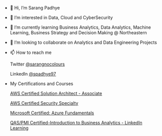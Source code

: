 - 👋 Hi, I’m Sarang Padhye
- 👀 I’m interested in Data, Cloud and CyberSecurity
- 🌱 I’m currently learning
     Business Analytics, Data Analytics, Machine Learning, Business Strategy and Decision Making @ Northeastern
- 💞️ I’m looking to collaborate on Analytics and Data Engineering Projects
- 📫 How to reach me
  
     Twitter [@sarangnocolours](https://twitter.com/sarangnocolours)

     LinkedIn [@spadhye97](https://www.linkedin.com/in/spadhye97/)

- My Certifications and Courses

    [AWS Certified Solution Architect - Associate](https://aws.amazon.com/certification/certified-solutions-architect-associate/)

    [AWS Certified Security Specialty](https://aws.amazon.com/certification/certified-security-specialty/)

    [Microsoft Certified: Azure Fundamentals](https://learn.microsoft.com/en-us/credentials/certifications/azure-fundamentals/)

    [QAS/PMI Certified-Introduction to Business Analytics - LinkedIn Learning](https://www.linkedin.com/learning/introduction-to-business-analytics-2020/empower-your-business-through-analytics?u=74653650)



<!--- 
sarangpadhye97/sarangpadhye97 is a ✨ special ✨ repository because its `README.md` (this file) appears on your GitHub profile.
You can click the Preview link to take a look at your changes.
--->
